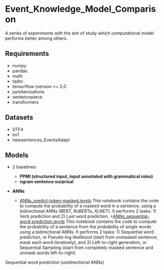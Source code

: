 # Event_Knowledge_Model_Comparison

A series of experiments with the aim of study which computational model performs better among others.

## Requirements
- numpy
- pandas
- math
- tqdm
- tensorflow (version >= 2.0
- pytokenizations
- sentencepiece
- transformers

## Datasets
- DTFit
- ev1
- newsentences_EventsAdapt

## Models

- 2 baselines: 
   + **PPMI (structured input, input annotated with grammatical roles)**
   + **ngram sentence surprisal**



- **ANNs**
   + [ANNs_predict-token-masked.ipynb](https://github.com/giuliarambelli/Event_Knowledge_Model_Comparison/blob/master/ANNs_predict-token-masked.ipynb)
   This notebook contains the code to compute the probability of a masked word in a sentence, using a bidirectional ANNs (BERT, RoBERTa, XLNET).
   It performs 2 tasks: 1) Verb prediction  and 2) Last word prediction.
   +[ANNs_sequential-word-prediction.ipynb](https://github.com/giuliarambelli/Event_Knowledge_Model_Comparison/blob/master/ANNs_sequential-word-prediction.ipynb)
   This notebook contains the code to compute the probability of a sentence from the probability of single words using a bidirectional ANNs.
   It performs 2 tasks: 1) Sequential word prediction, or Pseudo-log likelihood (start from unmasked sentence, mask each word iteratively), and 2) Left-to-right generation, or Sequential Sampling (start from completely masked sentence and unmask words left-to-right)

Sequential word prediction (unidirectional ANNs)



